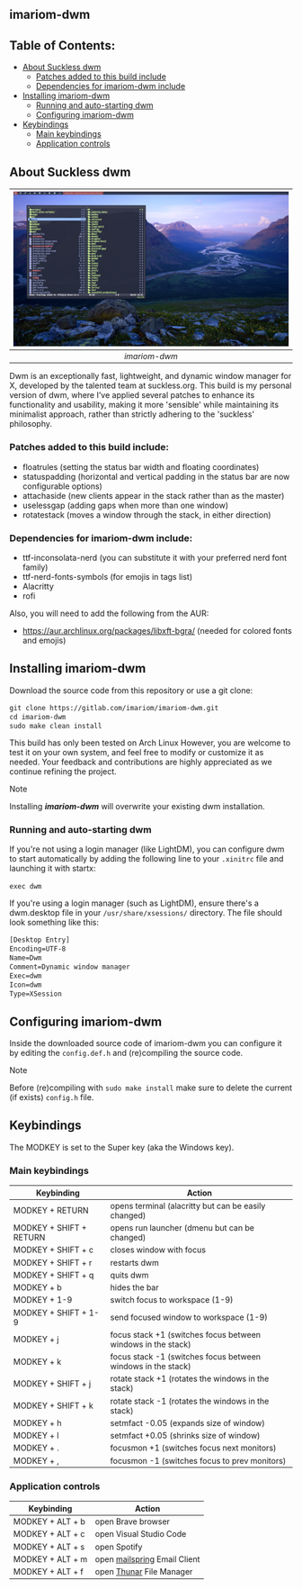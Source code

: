 ## imariom-dwm

## Table of Contents:
  * [About Suckless dwm](#about-suckless-dwm)
    * [Patches added to this build include](#patches-added-to-this-build-include)
    * [Dependencies for imariom-dwm include](#dependencies-for-imariom-dwm-include)
  * [Installing imariom-dwm](#installing-imariom-dwm)
    * [Running and auto-starting dwm](#running-and-auto-starting-dwm)
    * [Configuring imariom-dwm](#configuring-imariom-dwm)
  * [Keybindings](#keybindings)
    * [Main keybindings](#main-keybindings)
    * [Application controls](#application-controls)

## About Suckless dwm
|![imariom-dwm](https://github.com/imariom/dotfiles/blob/main/.screenshots/imariom-dwm-thumb.png)|
|:--:|
| *imariom-dwm* |

Dwm is an exceptionally fast, lightweight, and dynamic window manager for X, developed by the talented team at suckless.org. This build is my personal version of dwm, where I’ve applied several patches to enhance its functionality and usability, making it more 'sensible' while maintaining its minimalist approach, rather than strictly adhering to the 'suckless' philosophy.

### Patches added to this build include:
  * floatrules (setting the status bar width and floating coordinates)
  * statuspadding (horizontal and vertical padding in the status bar are now configurable options)
  * attachaside (new clients appear in the stack rather than as the master)
  * uselessgap (adding gaps when more than one window)
  * rotatestack (moves a window through the stack, in either direction)

### Dependencies for imariom-dwm include:
  * ttf-inconsolata-nerd (you can substitute it with your preferred nerd font family)
  * ttf-nerd-fonts-symbols (for emojis in tags list)
  * Alacritty
  * rofi

Also, you will need to add the following from the AUR:
  * https://aur.archlinux.org/packages/libxft-bgra/ (needed for colored fonts and emojis)

## Installing imariom-dwm
Download the source code from this repository or use a git clone:

```
git clone https://gitlab.com/imariom/imariom-dwm.git
cd imariom-dwm
sudo make clean install
```

This build has only been tested on Arch Linux However, you are welcome to test it on your own system, and feel free to modify or customize it as needed. Your feedback and contributions are highly appreciated as we continue refining the project.

> [!NOTE]
> Installing ***imariom-dwm*** will overwrite your existing dwm installation.

### Running and auto-starting dwm
If you're not using a login manager (like LightDM), you can configure dwm to start automatically by adding the following line to your ```.xinitrc``` file and launching it with startx:

```exec dwm```

If you're using a login manager (such as LightDM), ensure there's a dwm.desktop file in your ```/usr/share/xsessions/``` directory. The file should look something like this:

```
[Desktop Entry]
Encoding=UTF-8
Name=Dwm
Comment=Dynamic window manager
Exec=dwm
Icon=dwm
Type=XSession
```
## Configuring imariom-dwm
Inside the downloaded source code of imariom-dwm you can configure it by editing the ```config.def.h``` and (re)compiling the source code.

> [!NOTE]
> Before (re)compiling with ```sudo make install``` make sure to delete the current (if exists) ```config.h``` file.

## Keybindings
The MODKEY is set to the Super key (aka the Windows key).

### Main keybindings

| Keybinding              | Action                                                       |
|-------------------------|--------------------------------------------------------------|
| MODKEY + RETURN         | opens terminal (alacritty but can be easily changed)         |
| MODKEY + SHIFT + RETURN | opens run launcher (dmenu but can be changed)                |
| MODKEY + SHIFT + c      | closes window with focus                                     |
| MODKEY + SHIFT + r      | restarts dwm                                                 |
| MODKEY + SHIFT + q      | quits dwm                                                    |
| MODKEY + b              | hides the bar                                                |
| MODKEY + 1-9            | switch focus to workspace (1-9)                              |
| MODKEY + SHIFT + 1-9    | send focused window to workspace (1-9)                       |
| MODKEY + j              | focus stack +1 (switches focus between windows in the stack) |
| MODKEY + k              | focus stack -1 (switches focus between windows in the stack) |
| MODKEY + SHIFT + j      | rotate stack +1 (rotates the windows in the stack)           |
| MODKEY + SHIFT + k      | rotate stack -1 (rotates the windows in the stack)           |
| MODKEY + h              | setmfact -0.05 (expands size of window)                      |
| MODKEY + l              | setmfact +0.05 (shrinks size of window)                      |
| MODKEY + .              | focusmon +1 (switches focus next monitors)                   |
| MODKEY + ,              | focusmon -1 (switches focus to prev monitors)                |

### Application controls

| Keybinding       | Action                                                                       |
|------------------|------------------------------------------------------------------------------|
| MODKEY + ALT + b | open Brave browser                                                           |
| MODKEY + ALT + c | open Visual Studio Code                                                      |
| MODKEY + ALT + s | open Spotify                                                                 |
| MODKEY + ALT + m | open [mailspring](https://github.com/Foundry376/Mailspring) Email Client     |
| MODKEY + ALT + f | open [Thunar](https://wiki.archlinux.org/title/Thunar) File Manager          |
